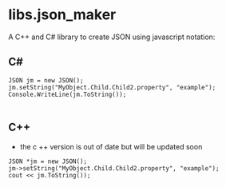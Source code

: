 # libs.json_maker

A C++ and C# library to create JSON using javascript notation:

## C#
`JSON jm = new JSON();`<br/>
`jm.setString("MyObject.Child.Child2.property", "example");`<br/>
`Console.WriteLine(jm.ToString());`<br/>
<br/>

## C++ 

* the c ++ version is out of date but will be updated soon


`JSON *jm = new JSON();`<br/>
`jm->setString("MyObject.Child.Child2.property", "example");`<br/>
`cout << jm.ToString());`<br/>







